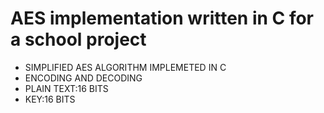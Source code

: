 # AES implementation written in C for a school project
- SIMPLIFIED AES ALGORITHM IMPLEMETED IN C
- ENCODING AND DECODING 
- PLAIN TEXT:16 BITS
- KEY:16 BITS

